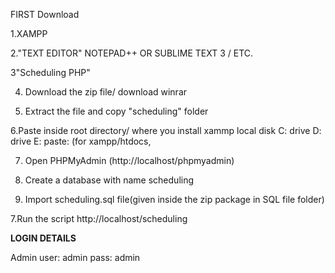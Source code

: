 
FIRST Download

1.XAMPP

2."TEXT EDITOR" NOTEPAD++ OR SUBLIME TEXT 3 / ETC.

3"Scheduling PHP"

4. Download the zip file/ download winrar

5. Extract the file and copy "scheduling" folder

6.Paste inside root directory/ where you install xammp local disk C: drive D: drive E: paste: (for xampp/htdocs, 

7. Open PHPMyAdmin (http://localhost/phpmyadmin)

8. Create a database with name scheduling

6. Import scheduling.sql file(given inside the zip package in SQL file folder)

7.Run the script http://localhost/scheduling


**LOGIN DETAILS** 

Admin
user: admin
pass: admin
